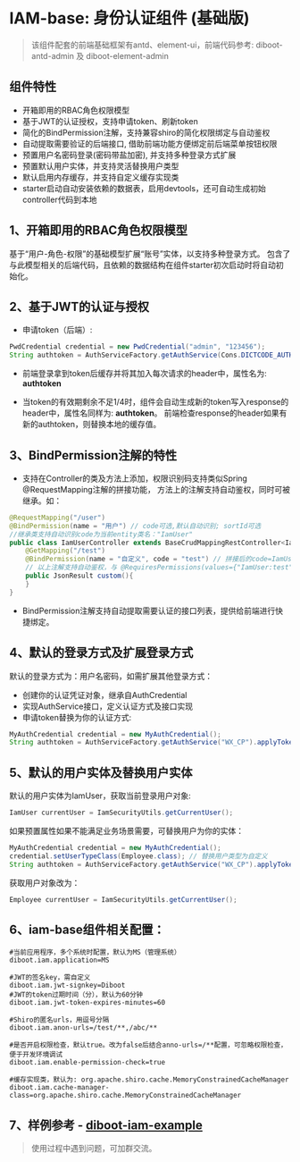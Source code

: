 # IAM-base: 身份认证组件 (基础版)
> 该组件配套的前端基础框架有antd、element-ui，前端代码参考: diboot-antd-admin 及 diboot-element-admin
## 组件特性
* 开箱即用的RBAC角色权限模型
* 基于JWT的认证授权，支持申请token、刷新token
* 简化的BindPermission注解，支持兼容shiro的简化权限绑定与自动鉴权
* 自动提取需要验证的后端接口, 借助前端功能方便绑定前后端菜单按钮权限
* 预置用户名密码登录(密码带盐加密), 并支持多种登录方式扩展
* 预置默认用户实体，并支持灵活替换用户类型
* 默认启用内存缓存，并支持自定义缓存实现类
* starter启动自动安装依赖的数据表，启用devtools，还可自动生成初始controller代码到本地

## 1、开箱即用的RBAC角色权限模型
基于“用户-角色-权限”的基础模型扩展“账号”实体，以支持多种登录方式。
包含了与此模型相关的后端代码，且依赖的数据结构在组件starter初次启动时将自动初始化。

## 2、基于JWT的认证与授权
* 申请token（后端）: 
~~~java
PwdCredential credential = new PwdCredential("admin", "123456");
String authtoken = AuthServiceFactory.getAuthService(Cons.DICTCODE_AUTH_TYPE.PWD.name()).applyToken(credential);
~~~
* 前端登录拿到token后缓存并将其加入每次请求的header中，属性名为: **authtoken**

* 当token的有效期剩余不足1/4时，组件会自动生成新的token写入response的header中，属性名同样为: **authtoken**。
前端检查response的header如果有新的authtoken，则替换本地的缓存值。

## 3、BindPermission注解的特性
* 支持在Controller的类及方法上添加，权限识别码支持类似Spring @RequestMapping注解的拼接功能，
方法上的注解支持自动鉴权，同时可被继承。如：
~~~java
@RequestMapping("/user")
@BindPermission(name = "用户") // code可选,默认自动识别; sortId可选
//继承类支持自动识别code为当前entity类名："IamUser"
public class IamUserController extends BaseCrudMappingRestController<IamUser, IamUserVO> {
    @GetMapping("/test")
    @BindPermission(name = "自定义", code = "test") // 拼接后的code=IamUser:test
    // 以上注解支持自动鉴权，与 @RequiresPermissions(values={"IamUser:test"}) 等效，省掉前缀以简化及继承。
    public JsonResult custom(){
    }
}
~~~

* BindPermission注解支持自动提取需要认证的接口列表，提供给前端进行快捷绑定。

## 4、默认的登录方式及扩展登录方式
默认的登录方式为：用户名密码，如需扩展其他登录方式：
* 创建你的认证凭证对象，继承自AuthCredential
* 实现AuthService接口，定义认证方式及接口实现
* 申请token替换为你的认证方式: 
~~~java
MyAuthCredential credential = new MyAuthCredential();
String authtoken = AuthServiceFactory.getAuthService("WX_CP").applyToken(credential);
~~~

## 5、默认的用户实体及替换用户实体
默认的用户实体为IamUser，获取当前登录用户对象:
~~~java
IamUser currentUser = IamSecurityUtils.getCurrentUser();
~~~
如果预置属性如果不能满足业务场景需要，可替换用户为你的实体：
~~~java
MyAuthCredential credential = new MyAuthCredential();
credential.setUserTypeClass(Employee.class); // 替换用户类型为自定义
String authtoken = AuthServiceFactory.getAuthService("WX_CP").applyToken(credential);
~~~
获取用户对象改为：
~~~java
Employee currentUser = IamSecurityUtils.getCurrentUser();
~~~
        
## 6、iam-base组件相关配置：
```
#当前应用程序，多个系统时配置，默认为MS（管理系统）
diboot.iam.application=MS

#JWT的签名key，需自定义
diboot.iam.jwt-signkey=Diboot
#JWT的token过期时间（分），默认为60分钟
diboot.iam.jwt-token-expires-minutes=60

#Shiro的匿名urls，用逗号分隔
diboot.iam.anon-urls=/test/**,/abc/**

#是否开启权限检查，默认true。改为false后结合anno-urls=/**配置，可忽略权限检查，便于开发环境调试
diboot.iam.enable-permission-check=true

#缓存实现类，默认为: org.apache.shiro.cache.MemoryConstrainedCacheManager
diboot.iam.cache-manager-class=org.apache.shiro.cache.MemoryConstrainedCacheManager
```

## 7、样例参考 - [diboot-iam-example](https://github.com/dibo-software/diboot-v2-example/tree/master/diboot-iam-example)

> 使用过程中遇到问题，可加群交流。